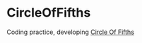 # CircleOfFifths

Coding practice, developing [Circle Of Fifths](https://en.wikipedia.org/wiki/Circle_of_fifths)
